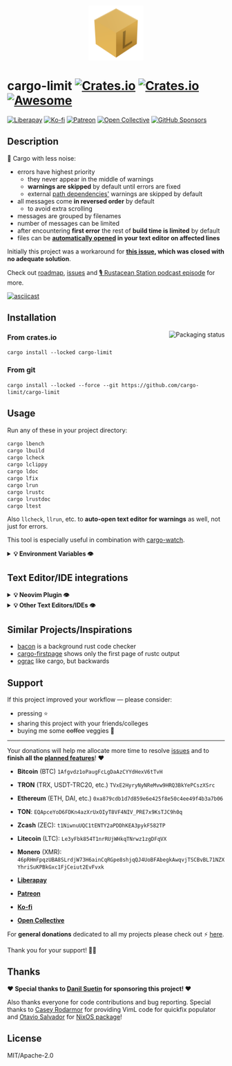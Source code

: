 <div align="center">
  <img src="logo.svg" width="25%" height="25%" alt=""/>
</div>

# cargo-limit [![Crates.io](https://img.shields.io/crates/v/cargo-limit)](https://crates.io/crates/cargo-limit) [![Crates.io](https://img.shields.io/crates/d/cargo-limit)](https://crates.io/crates/cargo-limit) [![Awesome](https://gist.githubusercontent.com/alopatindev/56009d77564991c5474197f3aba85670/raw/cc4370f645d7ad40defcf8d1d14025dfa8726fd2/awesome.svg)](https://github.com/rust-unofficial/awesome-rust#build-system)

[![Liberapay](https://img.shields.io/badge/donate-Liberapay-F6C915)](https://liberapay.com/cargo-limit/donate)
[![Ko-fi](https://img.shields.io/badge/donate-ko--fi-29abe0.svg?logo=ko-fi)](https://ko-fi.com/summary/8c07db6b-1b19-4af7-bc6d-c321db86ade0)
[![Patreon](https://img.shields.io/badge/donate-patreon-F87668.svg?logo=patreon)](https://www.patreon.com/checkout/alopatindev/9785189)
[![Open Collective](https://img.shields.io/badge/donate-Open_Collective-3385FF)](https://opencollective.com/cargo-limit)
[![GitHub Sponsors](https://img.shields.io/badge/Sponsor-%E2%9D%A4-%23db61a2.svg?&logo=github&logoColor=white&labelColor=181717&style=flat-square)](#Support)

## Description

🚀 Cargo with less noise:
- errors have highest priority
    - they never appear in the middle of warnings
    - **warnings are skipped** by default until errors are fixed
    - external [path dependencies'](https://doc.rust-lang.org/cargo/reference/specifying-dependencies.html#specifying-path-dependencies) warnings are skipped by default
- all messages come **in reversed order** by default
    - to avoid extra scrolling
- messages are grouped by filenames
- number of messages can be limited
- after encountering **first error** the rest of **build time is limited** by default
- files can be **[automatically opened](#text-editoride-integrations) in your text editor on affected lines**

Initially this project was a workaround for **[this issue](https://github.com/rust-lang/rust/issues/27189), which was closed with no adequate solution**.

Check out [roadmap](https://github.com/cargo-limit/cargo-limit/projects/1?fullscreen=true), [issues](https://github.com/cargo-limit/cargo-limit/issues) and [🎙️ Rustacean Station podcast episode](https://rustacean-station.org/episode/alexander-lopatin/) for more.

[![asciicast](https://gist.githubusercontent.com/alopatindev/2376b843dffef8d1a3af7ef44aef67be/raw/bfa15c2221cb5be128857068dd786374f9f6f186/cargo-limit-demo.svg)](https://asciinema.org/a/441673)

## Installation

<a href="https://repology.org/project/cargo-limit/versions"><img align="right" src="https://repology.org/badge/vertical-allrepos/cargo-limit.svg" alt="Packaging status"></a>

### From crates.io
```
cargo install --locked cargo-limit
```

### From git
```
cargo install --locked --force --git https://github.com/cargo-limit/cargo-limit
```

## Usage
Run any of these in your project directory:
```
cargo lbench
cargo lbuild
cargo lcheck
cargo lclippy
cargo ldoc
cargo lfix
cargo lrun
cargo lrustc
cargo lrustdoc
cargo ltest
```

Also `llcheck`, `llrun`, etc. to **auto-open text editor for warnings** as well, not just for errors.

This tool is especially useful in combination with [cargo-watch](https://crates.io/crates/cargo-watch).

<details>
<summary><b>💡 Environment Variables 👁️</b></summary>
<p>

### CARGO_MSG_LIMIT
- limit compiler messages number
- `0` means no limit, which is default

### CARGO_TIME_LIMIT
- `cargo` execution time limit in seconds after encountering first compiling error
    - automatically overwritten with `0` when `--keep-going` is used
- `1` is default
- `0` means no limit

### CARGO_ASC
- show compiler messages in ascending order
- `false` is default

### CARGO_FORCE_WARN
- show warnings even if errors still exist
- `false` is default

### CARGO_DEPS_WARN
- show external path dependencies' warnings
- `false` is default

### CARGO_EDITOR
- opens affected files in external app
    - see [neovim integration](#text-editoride-integrations)
- empty (`""`) means don't run external app
- `"_cargo-limit-open-in-nvim"` is default

</p>
</details>

## Text Editor/IDE integrations
<details>
<summary><b>💡 Neovim Plugin 👁️</b></summary>
<p>

Requires `nvim >= 0.7.0` and `git` to be installed.

This plugin is [LSP](https://microsoft.github.io/language-server-protocol/)-independent, **it will keep working even when [rust-analyzer](https://rust-analyzer.github.io/) fails** to produce diagnostics!

### Using **[vim-plug](https://github.com/junegunn/vim-plug#neovim):**
```viml
Plug 'cargo-limit/cargo-limit', { 'do': 'cargo install --locked cargo-limit nvim-send' }
```

and run
```bash
nvim +PlugInstall +UpdateRemotePlugins +qa
```

<details>
<summary><b>💡 Using other Neovim Plugin Managers 👁️</b></summary>
<p>

### [vim.pack](https://neovim.io/doc/user/pack.html#vim.pack) (Neovim 0.12+):
```lua
vim.pack.add({ 'https://github.com/cargo-limit/cargo-limit' })
```

and run
```bash
nvim '+lua vim.pack.update()' +qa && cargo install --locked cargo-limit nvim-send
```

### [lazy.nvim](https://github.com/folke/lazy.nvim):
```lua
{ 'cargo-limit/cargo-limit', build = 'cargo install --locked cargo-limit nvim-send' },
```

and run
```bash
nvim --headless "+Lazy! sync" +qa
```

### [mini.deps](https://github.com/echasnovski/mini.deps):
```lua
add({
  source = 'cargo-limit/cargo-limit',
  hooks = { post_checkout = function() vim.cmd(':!cargo install --locked cargo-limit nvim-send') end },
})
```

and run
```bash
nvim +DepsUpdate +qa
```

### [paq-nvim](https://github.com/savq/paq-nvim):
```lua
{ 'cargo-limit/cargo-limit', build = ':!cargo install --locked cargo-limit nvim-send' },
```

and run
```bash
nvim +PaqSync +qa
```

### [pckr.nvim](https://github.com/lewis6991/pckr.nvim):
```lua
{ 'cargo-limit/cargo-limit', run = ':!cargo install --locked cargo-limit nvim-send' };
```

and run
```bash
nvim '+Pckr install [plugin]+' +qa
```

### [packer.nvim](https://github.com/wbthomason/packer.nvim):
```lua
{ use 'cargo-limit/cargo-limit', run = ':!cargo install --locked cargo-limit nvim-send' }
```

and run
```bash
nvim +PackerUpdate +qa
```

### [dein](https://github.com/Shougo/dein.vim):
```viml
call dein#add('cargo-limit/cargo-limit', { 'rev': 'master', 'hook_post_update': '!cargo install --locked cargo-limit nvim-send' })
```

and run
```bash
nvim --cmd '!call dein#install()'
```

</p>
</details>

### Optionally: F2 to save, F2 again to jump to next affected line
```viml
fun! SaveAllFilesOrOpenNextLocation()
  let l:all_files_are_saved = v:true
  for i in getbufinfo({'bufmodified': 1})
    if i.name !=# ''
      let l:all_files_are_saved = v:false
      break
    endif
  endfor

  if l:all_files_are_saved
    if exists('*CargoLimitOpenNextLocation')
      call g:CargoLimitOpenNextLocation()
    endif
  else
    execute 'silent! wa!'
  endif
endf

nmap <F2> :call SaveAllFilesOrOpenNextLocation()<cr>
vmap <F2> <esc>:call SaveAllFilesOrOpenNextLocation()<cr>v
imap <F2> <esc>:call SaveAllFilesOrOpenNextLocation()<cr>i
```

### Optionally: less verbose messages
```viml
let g:CargoLimitVerbosity = 2 " warnings level
```

<details>
<summary><b>💡 Test the plugin! 👁️</b></summary>
<p>

1. Open two terminals (or tmux windows, etc.)
2. `cd your/project/directory` in both of them
3. Run `nvim` in one of them
4. Run `cargo lrun` in the other
5. In case of compiling errors `nvim` opens new or existing tabs with the files on affected lines and columns
6. Fix the error, save the file and `nvim` will jump to the next error location
7. `cargo llrun` (`cargo llcheck`, etc.) will open them in case of warnings as well.

</p>
</details>

<details>
<summary><b>⚠️ Known Limitations! 👁️</b></summary>
<p>

### 1. Auto-jumps work only if
- current **mode is normal**
- current buffer is either **empty or contains some existing and unmodified** (saved) file

This is by design, in order to **not disrupt** from active text editing or file navigation process.

### 2. Auto-jump on each file save is currently imprecise
- it may jump to a wrong line if it moved
- it may not jump at all, if the next affected line is supposed to be modified already

For precise jump please rerun `cargo ll{check,run,etc.}`.

### 3. Before running `nvim`: Current Directory should be Project (sub)directory
- that's required so **cargo-limit** could [figure out](https://github.com/cargo-limit/cargo-limit/issues/30#issuecomment-1219793195) which exact `nvim` instance should be controlled
- only **first `nvim` instance** with current project (sub)directory will be **controlled by cargo-limit**.

</p>
</details>

## Customizations
Add a **custom open handler** to your `init.vim` if you want other Neovim behavior.

<details>
<summary><b>💡 See examples! 👁️</b></summary>
<p>

### Open Files in Buffers Instead of Tabs
```viml
function! g:CargoLimitOpen(editor_data)
  let l:current_file = resolve(expand('%:p'))
  if l:current_file != '' && !filereadable(l:current_file)
    return
  endif
  for location in reverse(a:editor_data.files)
    let l:path = fnameescape(location.path)
    if mode() == 'n' && &l:modified == 0
      execute 'edit ' . l:path
      call cursor((location.line), (location.column))
    else
      break
    endif
  endfor
endf
```

### Populate a QuickFix List
```viml
set errorformat =%f:%l:%c:%m

function! g:CargoLimitOpen(editor_data)
  let l:winnr = winnr()

  cgetexpr []
  for file in a:editor_data['files']
    caddexpr file['path'] . ':' . file['line'] . ':' . file['column'] . ':' . file['message']
  endfor

  if empty(a:editor_data['files'])
    cclose
  else
    copen
  endif

  if l:winnr !=# winnr()
    wincmd p
  endif
endf
```

</p>
</details>

</p>
</details>

<details>
<summary><b>💡 Other Text Editors/IDEs 👁️</b></summary>
<p>

**cargo-limit** can run external app/script and provide affected locations to stdin in the following JSON format:
```json
{
  "protocol_version": "0.0.11",
  "workspace_root": "/full/path/to/project",
  "files": [
    {
      "path": "/full/path/to/project/file.rs",
      "line": 4,
      "column": 1,
      "message": "unused import: `diagnostic::DiagnosticSpan`",
      "level": "warning"
    }
  ]
}
```

Theoretically this can be used for any text editor or IDE, especially if it supports client/server communication. To do that you need a **wrapper app/script** that parses the `files` and gives them to the text editor or IDE client.

<details>
<summary><b>💡 Example: Gedit! 👁️</b></summary>
<p>

1. Install [`jq`](https://stedolan.github.io/jq/download/)
2. Create `open-in-gedit.sh`:
```bash
#!/bin/bash

jq --raw-output '.files |= unique_by(.path) | .files[] | [
    "gedit",
    .path,
    "+" + (.line | tostring) + ":" + (.column | tostring),
    "&"
] | join(" ")' | bash
```
3. `chmod +x open-in-gedit.sh`
4. Set `CARGO_EDITOR=/path/to/open-in-gedit.sh` environment variable
5. Run `cargo lrun` in your project directory
6. In case of compiling errors `open-in-gedit.sh` will open files in `gedit` on affected lines and columns
7. `cargo llrun` (`cargo llcheck`, etc.) will open them in case of warnings as well.

</p>
</details>

</p>
</details>

## Similar Projects/Inspirations
- [bacon](https://github.com/Canop/bacon) is a background rust code checker
- [cargo-firstpage](https://github.com/cecton/cargo-firstpage) shows only the first page of rustc output
- [ograc](https://gitlab.com/lirnril/ograc) like cargo, but backwards

## Support
If this project improved your workflow — please consider:
- pressing ⭐
- sharing this project with your friends/colleges
- buying me some ~~coffee~~ veggies 🥕

---

Your donations will help me allocate more time to resolve [issues](https://github.com/cargo-limit/cargo-limit/issues) and to **finish all the [planned features](https://github.com/cargo-limit/cargo-limit/projects/1?fullscreen=true)**! ❤️

- **Bitcoin** (BTC) `1Afgvdz1oPaugFcLgDaAzCYYdHexV6tTvH`

- **TRON** (TRX, USDT-TRC20, etc.) `TVxE2HyryNyNReMvw9HRQ3BkYePCszXSrc`

- **Ethereum** (ETH, DAI, etc.) `0xa879cdb1d7d859e6e425f8e50c4ee49f4b3a7b06`

- **TON**: `EQApceYoD6FDKn4azXrUxOIyT8VF4NIV_PRE7x9KsTJC9h0q`

- **Zcash** (ZEC): `t1NiwnuUQC1tENTY2aPDDhKEA3pykF582TP`

- **Litecoin** (LTC): `Le3yFbk854T1nrRUjWHkqTNrwz1zgDFqVX`

- **Monero** (XMR): `46pRHmFpqzUBA8SLrdjW73H6ainCqRGpe8shjqQJ4UoBFAbegkAwqvjTSCBvBL71NZXYhriSuKPBkGxc1FjCeiut2EvFvxk`

- **[Liberapay](https://liberapay.com/cargo-limit)**

- **[Patreon](https://www.patreon.com/checkout/alopatindev/9785189)**

- **[Ko-fi](https://ko-fi.com/summary/8c07db6b-1b19-4af7-bc6d-c321db86ade0)**

- **[Open Collective](https://opencollective.com/cargo-limit)**

For **general donations** dedicated to all my projects please check out ⚡ [here](https://codonaft.com/sponsor).

Thank you for your support! 🙏🏼

## Thanks

**❤️ Special thanks to [Danil Suetin](https://www.patreon.com/profile/creators?u=28969670) for sponsoring this project! ❤️**

Also thanks everyone for code contributions and bug reporting. Special thanks to [Casey Rodarmor](https://github.com/casey) for providing VimL code for quickfix populator and [Otavio Salvador](https://github.com/otavio) for [NixOS package](https://search.nixos.org/packages?show=cargo-limit)!

## License
MIT/Apache-2.0

